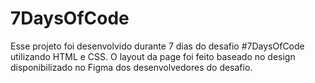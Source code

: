 # 7DaysOfCode

Esse projeto foi desenvolvido durante 7 dias do desafio #7DaysOfCode utilizando HTML e CSS. O layout da page foi feito baseado no design disponibilizado no Figma dos desenvolvedores do desafio.
